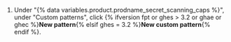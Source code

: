 1. Under "{% data variables.product.prodname_secret_scanning_caps %}", under "Custom patterns", click {% ifversion fpt or ghes > 3.2 or ghae or ghec %}**New pattern**{% elsif ghes = 3.2 %}**New custom pattern**{% endif %}.

